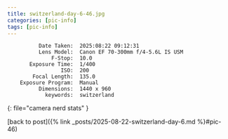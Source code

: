 ```yaml
---
title: switzerland-day-6-46.jpg
categories: [pic-info]
tags: [pic-info]
---
```


```text
          Date Taken:  2025:08:22 09:12:31
          Lens Model:  Canon EF 70-300mm f/4-5.6L IS USM
              F-Stop:  10.0
       Exposure Time:  1/400
                 ISO:  200
        Focal Length:  135.0
    Exposure Program:  Manual
          Dimensions:  1440 x 960
            keywords:  switzerland
```
{: file="camera nerd stats" }

[back to post]({% link _posts/2025-08-22-switzerland-day-6.md %}#pic-46)